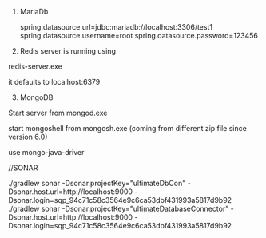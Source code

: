 1. MariaDb

   spring.datasource.url=jdbc:mariadb://localhost:3306/test1
   spring.datasource.username=root
   spring.datasource.password=123456


2. Redis server is running using 

redis-server.exe

it defaults to localhost:6379


3. MongoDB 

Start server from mongod.exe

start mongoshell from mongosh.exe (coming from different zip file since version 6.0)

use mongo-java-driver



//SONAR

./gradlew sonar -Dsonar.projectKey="ultimateDbCon"  -Dsonar.host.url=http://localhost:9000  -Dsonar.login=sqp_94c71c58c3564e9c6ca53dbf431993a5817d9b92
./gradlew sonar -Dsonar.projectKey="ultimateDatabaseConnector"  -Dsonar.host.url=http://localhost:9000  -Dsonar.login=sqp_94c71c58c3564e9c6ca53dbf431993a5817d9b92
